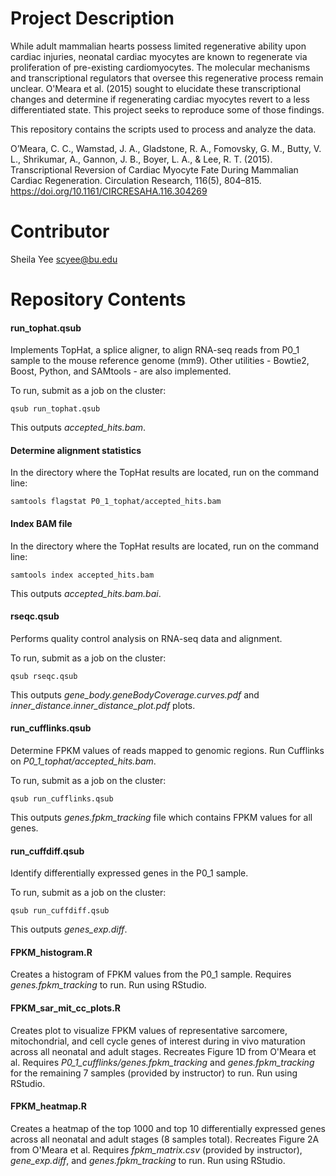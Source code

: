 # Project Description
While adult mammalian hearts possess limited regenerative ability upon cardiac injuries, neonatal cardiac myocytes are known to regenerate via proliferation of pre-existing cardiomyocytes. The molecular mechanisms and transcriptional regulators that oversee this regenerative process remain unclear. O'Meara et al. (2015) sought to elucidate these transcriptional changes and determine if regenerating cardiac myocytes revert to a less differentiated state. This project seeks to reproduce some of those findings. 

This repository contains the scripts used to process and analyze the data.

O’Meara, C. C., Wamstad, J. A., Gladstone, R. A., Fomovsky, G. M., Butty, V. L., Shrikumar, A., Gannon, J. B., Boyer, L. A., & Lee, R. T. (2015). Transcriptional Reversion of Cardiac Myocyte Fate During Mammalian Cardiac Regeneration. Circulation Research, 116(5), 804–815. https://doi.org/10.1161/CIRCRESAHA.116.304269

# Contributor

Sheila Yee scyee@bu.edu

# Repository Contents

#### run_tophat.qsub ####
Implements TopHat, a splice aligner, to align RNA-seq reads from P0_1 sample to the mouse reference genome (mm9). Other utilities - Bowtie2, Boost, Python, and SAMtools - are also implemented. 

To run, submit as a job on the cluster: 
```
qsub run_tophat.qsub
```
This outputs *accepted_hits.bam*.

#### Determine alignment statistics ####

In the directory where the TopHat results are located, run on the command line: 
```
samtools flagstat P0_1_tophat/accepted_hits.bam 
```

#### Index BAM file ####
In the directory where the TopHat results are located, run on the command line: 
```
samtools index accepted_hits.bam
```
This outputs *accepted_hits.bam.bai*. 

#### rseqc.qsub ####
Performs quality control analysis on RNA-seq data and alignment.

To run, submit as a job on the cluster: 
```
qsub rseqc.qsub
```
This outputs *gene_body.geneBodyCoverage.curves.pdf* and *inner_distance.inner_distance_plot.pdf* plots. 

#### run_cufflinks.qsub ####
Determine FPKM values of reads mapped to genomic regions. Run Cufflinks on *P0_1_tophat/accepted_hits.bam*.

To run, submit as a job on the cluster: 
```
qsub run_cufflinks.qsub
```
This outputs *genes.fpkm_tracking* file which contains FPKM values for all genes. 

#### run_cuffdiff.qsub ####
Identify differentially expressed genes in the P0_1 sample. 

To run, submit as a job on the cluster: 
```
qsub run_cuffdiff.qsub
```
This outputs *genes_exp.diff*. 

#### FPKM_histogram.R ####
Creates a histogram of FPKM values from the P0_1 sample. Requires *genes.fpkm_tracking* to run. Run using RStudio. 

#### FPKM_sar_mit_cc_plots.R ####
Creates plot to visualize FPKM values of representative sarcomere, mitochondrial, and cell cycle genes of interest during in vivo maturation across all neonatal and adult stages. Recreates Figure 1D from O'Meara et al. Requires *P0_1_cufflinks/genes.fpkm_tracking* and *genes.fpkm_tracking* for the remaining 7 samples (provided by instructor) to run. Run using RStudio. 

#### FPKM_heatmap.R ####
Creates a heatmap of the top 1000 and top 10 differentially expressed genes across all neonatal and adult stages (8 samples total). Recreates Figure 2A from O'Meara et al. Requires *fpkm_matrix.csv* (provided by instructor), *gene_exp.diff*, and *genes.fpkm_tracking* to run. Run using RStudio. 
